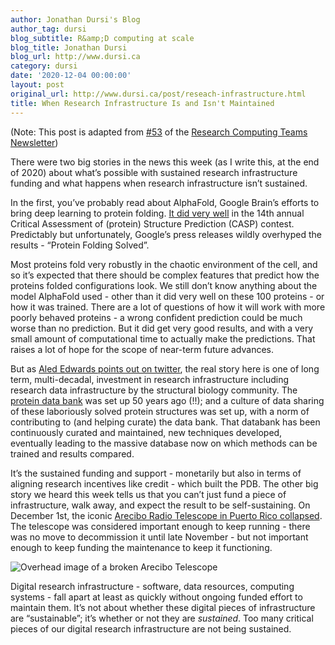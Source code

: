 ```yaml
---
author: Jonathan Dursi's Blog
author_tag: dursi
blog_subtitle: R&amp;D computing at scale
blog_title: Jonathan Dursi
blog_url: http://www.dursi.ca
category: dursi
date: '2020-12-04 00:00:00'
layout: post
original_url: http://www.dursi.ca/post/reseach-infrastructure.html
title: When Research Infrastructure Is and Isn't Maintained
---
```


<p>(Note: This post is adapted from <a href="https://www.researchcomputingteams.org/newsletter_issues/0053">#53</a> of the <a href="https://www.researchcomputingteams.org">Research Computing Teams Newsletter</a>)</p>

<p>There were two big stories in the news this week (as I write this, at the end of 2020) about what’s possible with sustained research infrastructure funding and what happens when research infrastructure isn’t sustained.</p>

<p>In the first, you’ve probably read about AlphaFold, Google Brain’s efforts to bring deep learning to protein folding. <a href="https://www.the-scientist.com/news-opinion/deepmind-ai-speeds-up-the-time-to-determine-proteins-structures-68221">It did very well</a> in the 14th annual Critical Assessment of (protein) Structure Prediction (CASP) contest. Predictably but unfortunately, Google’s press releases wildly overhyped the results - “Protein Folding Solved”.</p>

<p>Most proteins fold very robustly in the chaotic environment of the cell, and so it’s expected that there should be complex features that predict how the proteins folded configurations look. We still don’t know anything about the model AlphaFold used - other than it did very well on these 100 proteins - or how it was trained. There are a lot of questions of how it will work with more poorly behaved proteins - a wrong confident prediction could be much worse than no prediction. But it did get very good results, and with a very small amount of computational time to actually make the predictions. That raises a lot of hope for the scope of near-term future advances.</p>

<p>But as <a href="https://twitter.com/aledmedwards/status/1333754396530847745">Aled Edwards points out on twitter</a>, the real story here is one of long term, multi-decadal, investment in research infrastructure including research data infrastructure by the structural biology community. The <a href="https://www.wwpdb.org">protein data bank</a> was set up 50 years ago (!!); and a culture of data sharing of these laboriously solved protein structures was set up, with a norm of contributing to (and helping curate) the data bank. That databank has been continuously curated and maintained, new techniques developed, eventually leading to the massive database now on which methods can be trained and results compared.</p>

<p>It’s the sustained funding and support - monetarily but also in terms of aligning research incentives like credit - which built the PDB. The other big story we heard this week tells us that you can’t just fund a piece of infrastructure, walk away, and expect the result to be self-sustaining. On December 1st, the iconic <a href="https://www.the-scientist.com/news-opinion/famous-arecibo-radio-telescope-in-puerto-rico-collapses-68219">Arecibo Radio Telescope in Puerto Rico collapsed</a>. The telescope was considered important enough to keep running - there was no move to decommission it until late November - but not important enough to keep funding the maintenance to keep it functioning.</p>

<p><img alt="Overhead image of a broken Arecibo Telescope" src="https://www.dursi.ca/assets/imgs/arecibo-collapsed.jpg" /></p>

<p>Digital research infrastructure - software, data resources, computing systems - fall apart at least as quickly without ongoing funded effort to maintain them.  It’s not about whether these digital pieces of infrastructure are “sustainable”; it’s whether or not they are <em>sustained</em>. Too many critical pieces of our digital research infrastructure are not being sustained.</p>